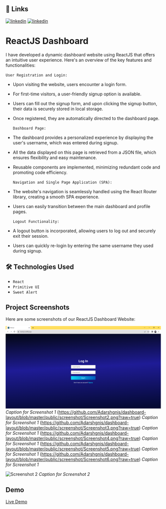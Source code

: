 ## 🔗 Links

[![linkedin](https://img.shields.io/badge/linkedin-0A66C2?style=for-the-badge&logo=linkedin&logoColor=white)](https://www.linkedin.com/in/adarsh-singh-34a945206)
[![linkedin](https://img.shields.io/twitter/follow/:AdarshSingh6026)](https://twitter.com/AdarshSingh6026)



#  ReactJS Dashboard

I have developed a dynamic dashboard website using ReactJS that offers an intuitive user experience. Here's an overview of the key features and functionalities:

`User Registration and Login:` 
- Upon visiting the website, users encounter a login form.
- For first-time visitors, a user-friendly signup option is available.
- Users can fill out the signup form, and upon clicking the signup button, their data is securely stored in local storage.
- Once registered, they are automatically directed to the dashboard page.

  `Dashboard Page:`
- The dashboard provides a personalized experience by displaying the user's username, which was entered during signup.
- All the data displayed on this page is retrieved from a JSON file, which ensures flexibility and easy maintenance.
- Reusable components are implemented, minimizing redundant code and promoting code efficiency.

  `Navigation and Single Page Application (SPA):`
- The website's navigation is seamlessly handled using the React Router library, creating a smooth SPA experience.
- Users can easily transition between the main dashboard and profile pages.

  `Logout Functionality:`
- A logout button is incorporated, allowing users to log out and securely exit their session.
- Users can quickly re-login by entering the same username they used during signup.


## 🛠 Technologies Used

- `React`
- `Primitive UI`
- `Sweet Alert`

## Project Screenshots

Here are some screenshots of our ReactJS Dashboard Website:

![](https://github.com/Adarshgnis/dashboard-layout/blob/master/public/screenshot/Screenshot1.png?raw=true)
*Caption for Screenshot 1*
(https://github.com/Adarshgnis/dashboard-layout/blob/master/public/screenshot/Screenshot2.png?raw=true)
*Caption for Screenshot 1*
(https://github.com/Adarshgnis/dashboard-layout/blob/master/public/screenshot/Screenshot3.png?raw=true)
*Caption for Screenshot 1*
(https://github.com/Adarshgnis/dashboard-layout/blob/master/public/screenshot/Screenshot4.png?raw=true)
*Caption for Screenshot 1*
(https://github.com/Adarshgnis/dashboard-layout/blob/master/public/screenshot/Screenshot5.png?raw=true)
*Caption for Screenshot 1*
(https://github.com/Adarshgnis/dashboard-layout/blob/master/public/screenshot/Screenshot6.png?raw=true)
*Caption for Screenshot 1*

![Screenshot 2](https://camo.githubusercontent.com/f1c0fc76d120f760664938edd8e1818f9d407b03f8ce7d306e12094d8853b6a0/687474703a2f2f692e696d6775722e636f6d2f6337476d414a662e706e67)
*Caption for Screenshot 2*
  
## Demo

[Live Demo](https://adarsh-employee-management-system.netlify.app/)
